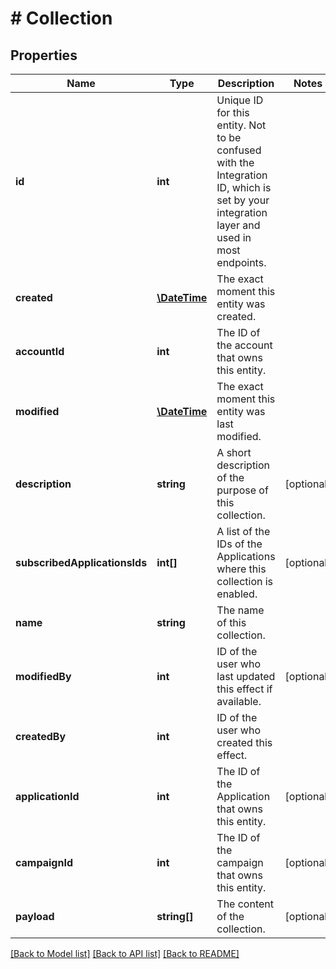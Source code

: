 # # Collection

## Properties

Name | Type | Description | Notes
------------ | ------------- | ------------- | -------------
**id** | **int** | Unique ID for this entity. Not to be confused with the Integration ID, which is set by your integration layer and used in most endpoints. | 
**created** | [**\DateTime**](\DateTime.md) | The exact moment this entity was created. | 
**accountId** | **int** | The ID of the account that owns this entity. | 
**modified** | [**\DateTime**](\DateTime.md) | The exact moment this entity was last modified. | 
**description** | **string** | A short description of the purpose of this collection. | [optional] 
**subscribedApplicationsIds** | **int[]** | A list of the IDs of the Applications where this collection is enabled. | [optional] 
**name** | **string** | The name of this collection. | 
**modifiedBy** | **int** | ID of the user who last updated this effect if available. | [optional] 
**createdBy** | **int** | ID of the user who created this effect. | 
**applicationId** | **int** | The ID of the Application that owns this entity. | [optional] 
**campaignId** | **int** | The ID of the campaign that owns this entity. | [optional] 
**payload** | **string[]** | The content of the collection. | [optional] 

[[Back to Model list]](../../README.md#documentation-for-models) [[Back to API list]](../../README.md#documentation-for-api-endpoints) [[Back to README]](../../README.md)


